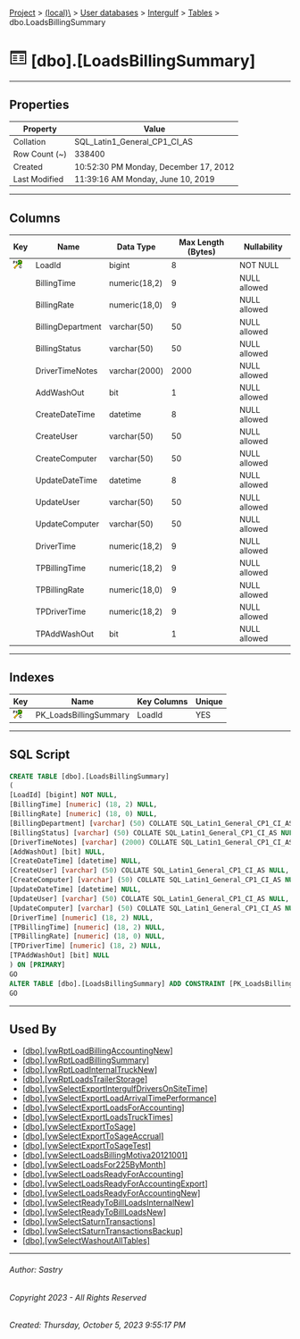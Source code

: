 #### 

[Project](../../../../index.md) > [(local)\\](../../../index.md) > [User databases](../../index.md) > [Intergulf](../index.md) > [Tables](Tables.md) > dbo.LoadsBillingSummary

# ![Tables](../../../../Images/Table32.png) [dbo].[LoadsBillingSummary]

---

## <a name="#properties"></a>Properties

| Property | Value |
|---|---|
| Collation | SQL_Latin1_General_CP1_CI_AS |
| Row Count (~) | 338400 |
| Created | 10:52:30 PM Monday, December 17, 2012 |
| Last Modified | 11:39:16 AM Monday, June 10, 2019 |


---

## <a name="#columns"></a>Columns

| Key | Name | Data Type | Max Length (Bytes) | Nullability |
|---|---|---|---|---|
| [![Cluster Primary Key PK_LoadsBillingSummary: LoadId](../../../../Images/pkcluster.png)](#indexes) | LoadId | bigint | 8 | NOT NULL |
|  | BillingTime | numeric(18,2) | 9 | NULL allowed |
|  | BillingRate | numeric(18,0) | 9 | NULL allowed |
|  | BillingDepartment | varchar(50) | 50 | NULL allowed |
|  | BillingStatus | varchar(50) | 50 | NULL allowed |
|  | DriverTimeNotes | varchar(2000) | 2000 | NULL allowed |
|  | AddWashOut | bit | 1 | NULL allowed |
|  | CreateDateTime | datetime | 8 | NULL allowed |
|  | CreateUser | varchar(50) | 50 | NULL allowed |
|  | CreateComputer | varchar(50) | 50 | NULL allowed |
|  | UpdateDateTime | datetime | 8 | NULL allowed |
|  | UpdateUser | varchar(50) | 50 | NULL allowed |
|  | UpdateComputer | varchar(50) | 50 | NULL allowed |
|  | DriverTime | numeric(18,2) | 9 | NULL allowed |
|  | TPBillingTime | numeric(18,2) | 9 | NULL allowed |
|  | TPBillingRate | numeric(18,0) | 9 | NULL allowed |
|  | TPDriverTime | numeric(18,2) | 9 | NULL allowed |
|  | TPAddWashOut | bit | 1 | NULL allowed |


---

## <a name="#indexes"></a>Indexes

| Key | Name | Key Columns | Unique |
|---|---|---|---|
| [![Cluster Primary Key PK_LoadsBillingSummary: LoadId](../../../../Images/pkcluster.png)](#indexes) | PK_LoadsBillingSummary | LoadId | YES |


---

## <a name="#sqlscript"></a>SQL Script

```sql
CREATE TABLE [dbo].[LoadsBillingSummary]
(
[LoadId] [bigint] NOT NULL,
[BillingTime] [numeric] (18, 2) NULL,
[BillingRate] [numeric] (18, 0) NULL,
[BillingDepartment] [varchar] (50) COLLATE SQL_Latin1_General_CP1_CI_AS NULL,
[BillingStatus] [varchar] (50) COLLATE SQL_Latin1_General_CP1_CI_AS NULL,
[DriverTimeNotes] [varchar] (2000) COLLATE SQL_Latin1_General_CP1_CI_AS NULL,
[AddWashOut] [bit] NULL,
[CreateDateTime] [datetime] NULL,
[CreateUser] [varchar] (50) COLLATE SQL_Latin1_General_CP1_CI_AS NULL,
[CreateComputer] [varchar] (50) COLLATE SQL_Latin1_General_CP1_CI_AS NULL,
[UpdateDateTime] [datetime] NULL,
[UpdateUser] [varchar] (50) COLLATE SQL_Latin1_General_CP1_CI_AS NULL,
[UpdateComputer] [varchar] (50) COLLATE SQL_Latin1_General_CP1_CI_AS NULL,
[DriverTime] [numeric] (18, 2) NULL,
[TPBillingTime] [numeric] (18, 2) NULL,
[TPBillingRate] [numeric] (18, 0) NULL,
[TPDriverTime] [numeric] (18, 2) NULL,
[TPAddWashOut] [bit] NULL
) ON [PRIMARY]
GO
ALTER TABLE [dbo].[LoadsBillingSummary] ADD CONSTRAINT [PK_LoadsBillingSummary] PRIMARY KEY CLUSTERED ([LoadId]) ON [PRIMARY]
GO

```


---

## <a name="#usedby"></a>Used By

* [[dbo].[vwRptLoadBillingAccountingNew]](../Views/dbo_vwRptLoadBillingAccountingNew.md)
* [[dbo].[vwRptLoadBillingSummary]](../Views/dbo_vwRptLoadBillingSummary.md)
* [[dbo].[vwRptLoadInternalTruckNew]](../Views/dbo_vwRptLoadInternalTruckNew.md)
* [[dbo].[vwRptLoadsTrailerStorage]](../Views/dbo_vwRptLoadsTrailerStorage.md)
* [[dbo].[vwSelectExportIntergulfDriversOnSiteTime]](../Views/dbo_vwSelectExportIntergulfDriversOnSiteTime.md)
* [[dbo].[vwSelectExportLoadArrivalTimePerformance]](../Views/dbo_vwSelectExportLoadArrivalTimePerformance.md)
* [[dbo].[vwSelectExportLoadsForAccounting]](../Views/dbo_vwSelectExportLoadsForAccounting.md)
* [[dbo].[vwSelectExportLoadsTruckTimes]](../Views/dbo_vwSelectExportLoadsTruckTimes.md)
* [[dbo].[vwSelectExportToSage]](../Views/dbo_vwSelectExportToSage.md)
* [[dbo].[vwSelectExportToSageAccrual]](../Views/dbo_vwSelectExportToSageAccrual.md)
* [[dbo].[vwSelectExportToSageTest]](../Views/dbo_vwSelectExportToSageTest.md)
* [[dbo].[vwSelectLoadsBillingMotiva20121001]](../Views/dbo_vwSelectLoadsBillingMotiva20121001.md)
* [[dbo].[vwSelectLoadsFor225ByMonth]](../Views/dbo_vwSelectLoadsFor225ByMonth.md)
* [[dbo].[vwSelectLoadsReadyForAccounting]](../Views/dbo_vwSelectLoadsReadyForAccounting.md)
* [[dbo].[vwSelectLoadsReadyForAccountingExport]](../Views/dbo_vwSelectLoadsReadyForAccountingExport.md)
* [[dbo].[vwSelectLoadsReadyForAccountingNew]](../Views/dbo_vwSelectLoadsReadyForAccountingNew.md)
* [[dbo].[vwSelectReadyToBillLoadsInternalNew]](../Views/dbo_vwSelectReadyToBillLoadsInternalNew.md)
* [[dbo].[vwSelectReadyToBillLoadsNew]](../Views/dbo_vwSelectReadyToBillLoadsNew.md)
* [[dbo].[vwSelectSaturnTransactions]](../Views/dbo_vwSelectSaturnTransactions.md)
* [[dbo].[vwSelectSaturnTransactionsBackup]](../Views/dbo_vwSelectSaturnTransactionsBackup.md)
* [[dbo].[vwSelectWashoutAllTables]](../Views/dbo_vwSelectWashoutAllTables.md)


---

###### Author:  Sastry

###### Copyright 2023 - All Rights Reserved

###### Created: Thursday, October 5, 2023 9:55:17 PM

